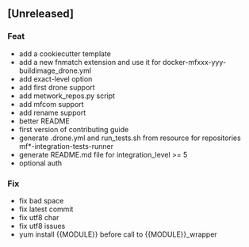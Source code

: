 <a name="unreleased"></a>
## [Unreleased]

### Feat
- add a cookiecutter template
- add a new fnmatch extension and use it for docker-mfxxx-yyy-buildimage_drone.yml
- add exact-level option
- add first drone support
- add metwork_repos.py script
- add mfcom support
- add rename support
- better README
- first version of contributing guide
- generate .drone.yml and run_tests.sh from resource for repositories mf*-integration-tests-runner
- generate README.md file for integration_level >= 5
- optional auth

### Fix
- fix bad space
- fix latest commit
- fix utf8 char
- fix utf8 issues
- yum install {{MODULE}} before call to {{MODULE}}_wrapper

